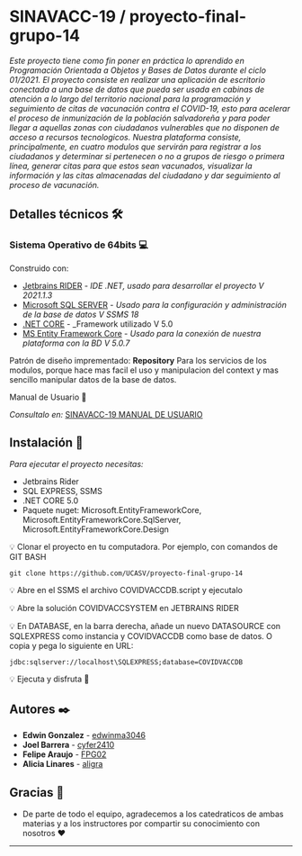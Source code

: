# SINAVACC-19 / proyecto-final-grupo-14

_Este proyecto tiene como fin poner en práctica lo aprendido en Programación Orientada a Objetos y Bases de Datos durante el ciclo 01/2021. El proyecto consiste en realizar una
aplicación de escritorio conectada a una base de datos que pueda ser usada en cabinas de atención a lo largo del territorio nacional para la programación y seguimiento de citas
de vacunación contra el COVID-19, esto para acelerar el proceso de inmunización de la población salvadoreña y para poder llegar a aquellas zonas con ciudadanos vulnerables que
no disponen de acceso a recursos tecnologicos. Nuestra plataforma consiste, principalmente, en cuatro modulos que servirán para registrar a los ciudadanos y determinar si 
pertenecen o no a grupos de riesgo o primera línea, generar citas para que estos sean vacunados, visualizar la información y las citas almacenadas del ciudadano y dar seguimiento
al proceso de vacunación._ 

## Detalles técnicos 🛠️

### Sistema Operativo de 64bits 💻

Construido con:

* [Jetbrains RIDER](https://www.jetbrains.com/es-es/rider/) - _IDE .NET, usado para desarrollar el proyecto V 2021.1.3_
* [Microsoft SQL SERVER](https://go.microsoft.com/fwlink/?linkid=866658) - _Usado para la configuración y administración de la base de datos V SSMS 18_
* [.NET CORE](https://dotnet.microsoft.com/download/dotnet/5.0) - _Framework utilizado V 5.0
* [MS Entity Framework Core](https://www.nuget.org/packages/Microsoft.EntityFrameworkCore/5.0.7) - _Usado para la conexión de nuestra plataforma con la BD V 5.0.7_

Patrón de diseño imprementado: **Repository**
Para los servicios de los modulos, porque hace mas facil el uso y manipulacion del context y mas sencillo manipular datos de la base de datos.



Manual de Usuario 📖

_Consultalo en:_
[SINAVACC-19 MANUAL DE USUARIO](https://github.com/UCASV/proyecto-final-grupo-14/blob/master/PROYECTO%20BASES-POO%202021/POO/SINAVACC-19%20Manual%20de%20Usuario.pdf) 



## Instalación 🔧

_Para ejecutar el proyecto necesitas:_
* Jetbrains Rider
* SQL EXPRESS, SSMS
* .NET CORE 5.0
* Paquete nuget: Microsoft.EntityFrameworkCore, Microsoft.EntityFrameworkCore.SqlServer, Microsoft.EntityFrameworkCore.Design

💡 Clonar el proyecto en tu computadora.
Por ejemplo, con comandos de GIT BASH

```
git clone https://github.com/UCASV/proyecto-final-grupo-14
```

💡 Abre en el SSMS el archivo COVIDVACCDB.script y ejecutalo

💡 Abre la solución COVIDVACCSYSTEM en JETBRAINS RIDER

💡 En DATABASE, en la barra derecha, añade un nuevo DATASOURCE con SQLEXPRESS como instancia y COVIDVACCDB como base de datos.
O copia y pega lo siguiente en URL:

```
jdbc:sqlserver://localhost\SQLEXPRESS;database=COVIDVACCDB
```
💡 Ejecuta y disfruta 🌈

## Autores ✒️

* **Edwin Gonzalez** - [edwinma3046](https://github.com/edwinma3046)
* **Joel Barrera** - [cyfer2410](https://github.com/cyfer2410)
* **Felipe Araujo** - [FPG02](https://github.com/FPG02)
* **Alicia Linares** - [aligra](https://github.com/aligra)

## Gracias 🎁

* De parte de todo el equipo, agradecemos a los catedraticos de ambas materias y a los instructores por compartir su conocimiento con nosotros ♥

---
